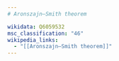 ```yaml
---
# Aronszajn–Smith theorem

wikidata: Q6059532
msc_classification: "46"
wikipedia_links:
  - "[[Aronszajn–Smith theorem]]"
---
```

